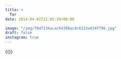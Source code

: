 ```yaml
---
title: >
  Tor
date: 2014-04-01T22:05:29+00:00

image: "/img/78d7134acac64308acdc6123ad34f796.jpg"
draft: false
instagram: true
---
```


{{<photo src="/img/78d7134acac64308acdc6123ad34f796.jpg">}}
